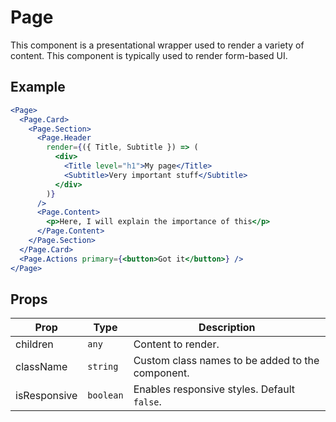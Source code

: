 # Page

This component is a presentational wrapper used to render a variety of content. This component is typically used to render form-based UI.

## Example

```jsx
<Page>
  <Page.Card>
    <Page.Section>
      <Page.Header
        render={({ Title, Subtitle }) => (
          <div>
            <Title level="h1">My page</Title>
            <Subtitle>Very important stuff</Subtitle>
          </div>
        )}
      />
      <Page.Content>
        <p>Here, I will explain the importance of this</p>
      </Page.Content>
    </Page.Section>
  </Page.Card>
  <Page.Actions primary={<button>Got it</button>} />
</Page>
```

## Props

| Prop         | Type      | Description                                      |
| ------------ | --------- | ------------------------------------------------ |
| children     | `any`     | Content to render.                               |
| className    | `string`  | Custom class names to be added to the component. |
| isResponsive | `boolean` | Enables responsive styles. Default `false`.      |
